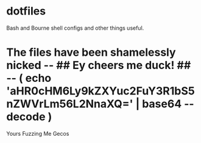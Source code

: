 # dotfiles
Bash and Bourne shell configs and other things useful.

# The files have been shamelessly nicked -- ## Ey cheers me duck! ## -- ( echo 'aHR0cHM6Ly9kZXYuc2FuY3R1bS5nZWVrLm56L2NnaXQ=' | base64 --decode )

Yours Fuzzing
Me Gecos
